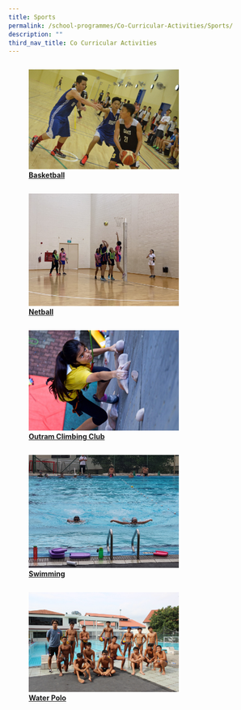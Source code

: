 ```yaml
---
title: Sports
permalink: /school-programmes/Co-Curricular-Activities/Sports/
description: ""
third_nav_title: Co Curricular Activities
---
```

<div>


<div style="float: left">

<a href="/cca/Sports/Basketball/">
	
<figure>
<img style="width:70%;height:50%" src="/images/School%20Programmes/Co%20Curricular%20Activities/Sports/BasketBall/B02.jpg">
<figcaption> <strong> Basketball </strong> </figcaption> </figure>

</a>

</div>

<div>

</div>

</div>

<div>


<div style="float: left">

<a href="/cca/Sports/Netball/">
	
<figure>
<img style="width:70%;height:50%" src="/images/School%20Programmes/Co%20Curricular%20Activities/Sports/Netball/N12.jpg">
<figcaption> <strong> Netball </strong> </figcaption> </figure>

</a>

</div>

<div>

</div>

</div>

<div>


<div style="float: left">

<a href="/cca/Sports/outram-climbing-club/">
	
<figure>
<img style="width:70%;height:50%" src="/images/School%20Programmes/Co%20Curricular%20Activities/Sports/Outram%20Climbing%20Club/C06.jpg">
<figcaption> <strong> Outram Climbing Club </strong> </figcaption> </figure>

</a>

</div>

<div>

</div>

</div>

<div>


<div style="float: left">

<a href="/cca/Sports/swimming/">
	
<figure>
<img style="width:70%;height:50%" src="/images/School%20Programmes/Co%20Curricular%20Activities/Sports/Swimming/S01.jpg">
<figcaption> <strong>Swimming</strong> </figcaption> </figure>

</a>

</div>

<div>

</div>

</div>

<div>


<div style="float: left">

<a href="/cca/Sports/water-polo/">
	
<figure>
<img style="width:70%;height:50%" src="/images/School%20Programmes/Co%20Curricular%20Activities/Sports/Water%20Polo/W01.jpg">
<figcaption> <strong> Water Polo </strong> </figcaption> </figure>

</a>

</div>

<div>

</div>

</div>